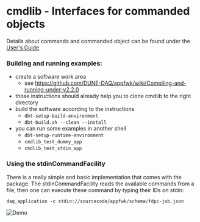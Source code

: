 # cmdlib - Interfaces for commanded objects
Details about commands and commanded object can be found under the [User's Guide](User-Guide.md).

### Building and running examples:

* create a software work area
  * see https://github.com/DUNE-DAQ/appfwk/wiki/Compiling-and-running-under-v2.2.0
* those instructions should already help you to clone cmdlib to the right directory
* build the software according to the instructions
  * `dbt-setup-build-environment`
  * `dbt-build.sh --clean --install`
* you can run some examples in another shell
  * `dbt-setup-runtime-environment`
  * `cmdlib_test_dummy_app`
  * `cmdlib_test_stdin_app`

### Using the stdinCommandFacility
There is a really simple and basic implementation that comes with the package.
The stdinCommandFacility reads the available commands from a file, then one can
execute these command by typing their IDs on stdin:

    daq_application -c stdin://sourcecode/appfwk/schema/fdpc-job.json

![Demo](https://cernbox.cern.ch/index.php/s/BxvvU0PlPuyHjla/download)
